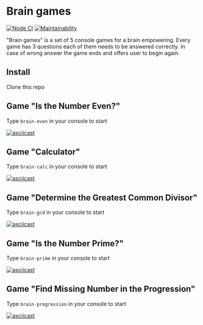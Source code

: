 # Brain games #
[![Node CI](https://github.com/dara-devitsina/brain-games/workflows/Node-CI/badge.svg)](https://github.com/dara-devitsina/brain-games/actions)
[![Maintainability](https://api.codeclimate.com/v1/badges/d8a021cf366edd95ee6c/maintainability)](https://codeclimate.com/github/dara-devitsina/brain-games/maintainability)

"Brain games" is a set of 5 console games for a brain empowering.
Every game has 3 questions each of them needs to be answered correctly.
In case of wrong answer the game ends and offers user to begin again.

## Install ##
Clone this repo

## Game "Is the Number Even?" ##
Type `brain-even` in your console to start  

[![asciicast](https://asciinema.org/a/336167.png)](https://asciinema.org/a/336167)

## Game "Calculator" ##
Type `brain-calc` in your console to start  

[![asciicast](https://asciinema.org/a/336169.png)](https://asciinema.org/a/336169)

## Game "Determine the Greatest Common Divisor" ##
Type `brain-gcd` in your console to start  

[![asciicast](https://asciinema.org/a/336170.png)](https://asciinema.org/a/336170)

## Game "Is the Number Prime?" ##
Type `brain-prime` in your console to start  

[![asciicast](https://asciinema.org/a/336171.png)](https://asciinema.org/a/336171)

## Game "Find Missing Number in the Progression" ##
Type `brain-progression` in your console to start  

[![asciicast](https://asciinema.org/a/335915.png)](https://asciinema.org/a/335915)

